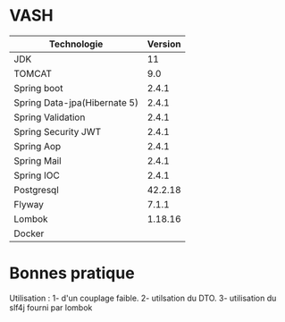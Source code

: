 # VASH


| Technologie   | Version |
| --- | --- | 
| JDK | 11 |
| TOMCAT | 9.0 |
| Spring boot | 2.4.1 |
| Spring Data-jpa(Hibernate 5) | 2.4.1 |
| Spring Validation | 2.4.1 |
| Spring Security JWT | 2.4.1 |
| Spring Aop | 2.4.1 |
| Spring Mail | 2.4.1 |
| Spring IOC | 2.4.1 |
| Postgresql | 42.2.18 |
| Flyway | 7.1.1 |
| Lombok | 1.18.16 |
| Docker | |


# Bonnes pratique

Utilisation :
1- d'un couplage faible.
2- utilsation du DTO.
3- utilisation du slf4j fourni par lombok  